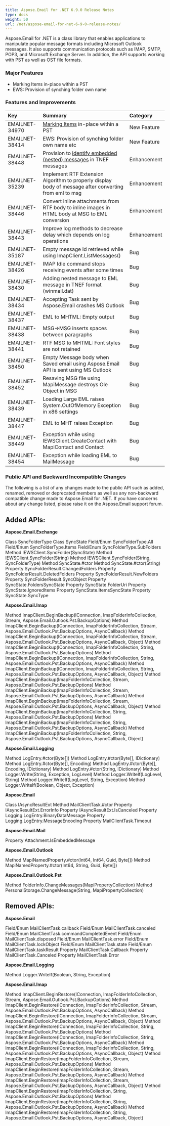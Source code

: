 ```yaml
---
title: Aspose.Email for .NET 6.9.0 Release Notes
type: docs
weight: 50
url: /net/aspose-email-for-net-6-9-0-release-notes/
---
```


Aspose.Email for .NET is a class library that enables applications to manipulate popular message formats including Microsoft Outlook messages. It also supports communication protocols such as IMAP, SMTP, POP3, and Microsoft Exchange Server. In addition, the API supports working with PST as well as OST file formats.
### **Major Features**
- Marking Items in-place within a PST
- EWS: Provision of synching folder own name
### **Features and Improvements**

|**Key** |**Summary** |**Category** |
| :- | :- | :- |
|EMAILNET-34970 |[Marking Items](/email/net/working-with-messages-in-a-pst-file/) in-place within a PST |New Feature |
|EMAILNET-38414 |EWS: Provision of synching folder own name etc |New Feature |
|EMAILNET-38448 |Provision to [identify embedded (nested) messages](/email/net/extracting-message-contents-from-emails/) in TNEF messages |Enhancement |
|EMAILNET-35239 |Implement RTF Extension Algorithm to properly display body of message after converting from eml to msg |Enhancement |
|EMAILNET-38446 |Convert inline attachments from RTF body to inline images in HTML body at MSG to EML conversion |Enhancement |
|EMAILNET-38443 |Improve log methods to decrease delay which depends on log operations |Enhancement |
|EMAILNET-35187 |Empty message Id retrieved while using ImapClient.ListMessages() |Bug |
|EMAILNET-38426 |IMAP Idle command stops receiving events after some times |Bug |
|EMAILNET-38430 |Adding nested message to EML message in TNEF format (winmail.dat) |Bug |
|EMAILNET-38434 |Accepting Task sent by Aspose.Email crashes MS Outlook |Bug |
|EMAILNET-38437 |EML to MHTML: Empty output |Bug |
|EMAILNET-38438 |MSG->MSG inserts spaces between paragraphs |Bug |
|EMAILNET-38441 |RTF MSG to MHTML: Font styles are not retained |Bug |
|EMAILNET-38450 |Empty Message body when Saved email using Aspose.Email API is sent using MS Outlook |Bug |
|EMAILNET-38452 |Resaving MSG file using MapiMessage destroys Ole Object in MSG |Bug |
|EMAILNET-38439 |Loading Large EML raises System.OutOfMemory Exception in x86 settings |Bug |
|EMAILNET-38447 |EML to MHT raises Exception |Bug |
|EMAILNET-38449 |Exception while using IEWSClient.CreateContact with MapiContact and Contact |Bug |
|EMAILNET-38454 |Exception while loading EML to MailMessage |Bug |
### **Public API and Backward Incompatible Changes**
The following is a list of any changes made to the public API such as added, renamed, removed or deprecated members as well as any non-backward compatible change made to Aspose.Email for .NET. If you have concerns about any change listed, please raise it on the Aspose.Email support forum.
## **Added APIs:**
**Aspose.Email.Exchange**

Class SyncFolderType
Class SyncState
Field/Enum SyncFolderType.All
Field/Enum SyncFolderType.Items
Field/Enum SyncFolderType.SubFolders
Method IEWSClient.SyncFolder(SyncState)
Method IEWSClient.SyncFolder(String)
Method IEWSClient.SyncFolder(String, SyncFolderType)
Method SyncState.#ctor
Method SyncState.#ctor(String)
Property SyncFolderResult.ChangedFolders
Property SyncFolderResult.DeletedFolders
Property SyncFolderResult.NewFolders
Property SyncFolderResult.SyncObject
Property SyncState.FoldersSyncState
Property SyncState.FolderUri
Property SyncState.IgnoredItems
Property SyncState.ItemsSyncState
Property SyncState.SyncType

**Aspose.Email.Imap**

Method ImapClient.BeginBackup(IConnection, ImapFolderInfoCollection, Stream, Aspose.Email.Outlook.Pst.BackupOptions)
Method ImapClient.BeginBackup(IConnection, ImapFolderInfoCollection, Stream, Aspose.Email.Outlook.Pst.BackupOptions, AsyncCallback)
Method ImapClient.BeginBackup(IConnection, ImapFolderInfoCollection, Stream, Aspose.Email.Outlook.Pst.BackupOptions, AsyncCallback, Object)
Method ImapClient.BeginBackup(IConnection, ImapFolderInfoCollection, String, Aspose.Email.Outlook.Pst.BackupOptions)
Method ImapClient.BeginBackup(IConnection, ImapFolderInfoCollection, String, Aspose.Email.Outlook.Pst.BackupOptions, AsyncCallback)
Method ImapClient.BeginBackup(IConnection, ImapFolderInfoCollection, String, Aspose.Email.Outlook.Pst.BackupOptions, AsyncCallback, Object)
Method ImapClient.BeginBackup(ImapFolderInfoCollection, Stream, Aspose.Email.Outlook.Pst.BackupOptions)
Method ImapClient.BeginBackup(ImapFolderInfoCollection, Stream, Aspose.Email.Outlook.Pst.BackupOptions, AsyncCallback)
Method ImapClient.BeginBackup(ImapFolderInfoCollection, Stream, Aspose.Email.Outlook.Pst.BackupOptions, AsyncCallback, Object)
Method ImapClient.BeginBackup(ImapFolderInfoCollection, String, Aspose.Email.Outlook.Pst.BackupOptions)
Method ImapClient.BeginBackup(ImapFolderInfoCollection, String, Aspose.Email.Outlook.Pst.BackupOptions, AsyncCallback)
Method ImapClient.BeginBackup(ImapFolderInfoCollection, String, Aspose.Email.Outlook.Pst.BackupOptions, AsyncCallback, Object)

**Aspose.Email.Logging**

Method LogEntry.#ctor(Byte[])
Method LogEntry.#ctor(Byte[], IDictionary)
Method LogEntry.#ctor(Byte[], Encoding)
Method LogEntry.#ctor(Byte[], Encoding, IDictionary)
Method LogEntry.#ctor(String, IDictionary)
Method Logger.Write(String, Exception, LogLevel)
Method Logger.WriteIf(LogLevel, String)
Method Logger.WriteIf(LogLevel, String, Exception)
Method Logger.WriteIf(Boolean, Object, Exception)

**Aspose.Email**

Class IAsyncResultExt
Method MailClientTask.#ctor
Property IAsyncResultExt.ErrorInfo
Property IAsyncResultExt.IsCanceled
Property Logging.LogEntry.BinaryDataMessage
Property Logging.LogEntry.MessageEncoding
Property MailClientTask.Timeout

**Aspose.Email.Mail**

Property Attachment.IsEmbeddedMessage

**Aspose.Email.Outlook**

Method MapiNamedProperty.#ctor(Int64, Int64, Guid, Byte[])
Method MapiNamedProperty.#ctor(Int64, String, Guid, Byte[])

**Aspose.Email.Outlook.Pst**

Method FolderInfo.ChangeMessages(MapiPropertyCollection)
Method PersonalStorage.ChangeMessage(String, MapiPropertyCollection)
## **Removed APIs:**
**Aspose.Email**

Field/Enum MailClientTask.callback
Field/Enum MailClientTask.canceled
Field/Enum MailClientTask.commandCompletedEvent
Field/Enum MailClientTask.disposed
Field/Enum MailClientTask.error
Field/Enum MailClientTask.lockObject
Field/Enum MailClientTask.state
Field/Enum MailClientTask.taskResult
Property MailClientTask.Callback
Property MailClientTask.Canceled
Property MailClientTask.Error

**Aspose.Email.Logging**

Method Logger.WriteIf(Boolean, String, Exception)

**Aspose.Email.Imap**

Method ImapClient.BeginRestore(IConnection, ImapFolderInfoCollection, Stream, Aspose.Email.Outlook.Pst.BackupOptions)
Method ImapClient.BeginRestore(IConnection, ImapFolderInfoCollection, Stream, Aspose.Email.Outlook.Pst.BackupOptions, AsyncCallback)
Method ImapClient.BeginRestore(IConnection, ImapFolderInfoCollection, Stream, Aspose.Email.Outlook.Pst.BackupOptions, AsyncCallback, Object)
Method ImapClient.BeginRestore(IConnection, ImapFolderInfoCollection, String, Aspose.Email.Outlook.Pst.BackupOptions)
Method ImapClient.BeginRestore(IConnection, ImapFolderInfoCollection, String, Aspose.Email.Outlook.Pst.BackupOptions, AsyncCallback)
Method ImapClient.BeginRestore(IConnection, ImapFolderInfoCollection, String, Aspose.Email.Outlook.Pst.BackupOptions, AsyncCallback, Object)
Method ImapClient.BeginRestore(ImapFolderInfoCollection, Stream, Aspose.Email.Outlook.Pst.BackupOptions)
Method ImapClient.BeginRestore(ImapFolderInfoCollection, Stream, Aspose.Email.Outlook.Pst.BackupOptions, AsyncCallback)
Method ImapClient.BeginRestore(ImapFolderInfoCollection, Stream, Aspose.Email.Outlook.Pst.BackupOptions, AsyncCallback, Object)
Method ImapClient.BeginRestore(ImapFolderInfoCollection, String, Aspose.Email.Outlook.Pst.BackupOptions)
Method ImapClient.BeginRestore(ImapFolderInfoCollection, String, Aspose.Email.Outlook.Pst.BackupOptions, AsyncCallback)
Method ImapClient.BeginRestore(ImapFolderInfoCollection, String, Aspose.Email.Outlook.Pst.BackupOptions, AsyncCallback, Object)
